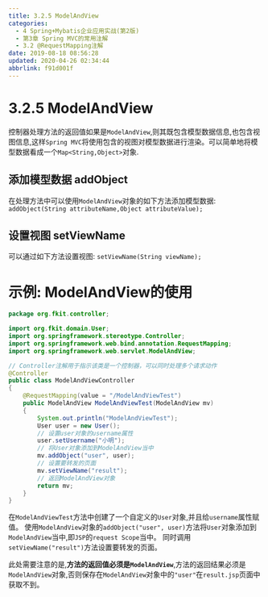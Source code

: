 ```yaml
---
title: 3.2.5 ModelAndView
categories: 
  - 4 Spring+Mybatis企业应用实战(第2版)
  - 第3章 Spring MVC的常用注解
  - 3.2 @RequestMapping注解
date: 2019-08-18 08:56:28
updated: 2020-04-26 02:34:44
abbrlink: f91d001f
---
```

# 3.2.5 ModelAndView
控制器处理方法的返回值如果是`ModelAndView`,则其既包含模型数据信息,也包含视图信息,这样`Spring MVC`将使用包含的视图对模型数据进行渲染。可以简单地将模型数据看成一个`Map<String,Object>`对象.
## 添加模型数据 addObject
在处理方法中可以使用`ModelAndView`对象的如下方法添加模型数据:
`addObject(String attributeName,Object attributeValue);`
## 设置视图 setViewName
可以通过如下方法设置视图:
`setViewName(String viewName);`
# 示例: ModelAndView的使用
```java
package org.fkit.controller;

import org.fkit.domain.User;
import org.springframework.stereotype.Controller;
import org.springframework.web.bind.annotation.RequestMapping;
import org.springframework.web.servlet.ModelAndView;

// Controller注解用于指示该类是一个控制器，可以同时处理多个请求动作
@Controller
public class ModelAndViewController
{
    @RequestMapping(value = "/ModelAndViewTest")
    public ModelAndView ModelAndViewTest(ModelAndView mv)
    {
        System.out.println("ModelAndViewTest");
        User user = new User();
        // 设置user对象的username属性
        user.setUsername("小明");
        // 将User对象添加到ModelAndView当中
        mv.addObject("user", user);
        // 设置要转发的页面
        mv.setViewName("result");
        // 返回ModelAndView对象
        return mv;
    }
}
```
在`ModelAndViewTest`方法中创建了一个自定义的`User`对象,并且给`username`属性赋值。
使用`ModelAndView`对象的`addObject("user", user)`方法将`User`对象添加到`ModelAndView`当中,即`JSP`的`request Scope`当中。
同时调用`setViewName("result")`方法设置要转发的页面。

此处需要注意的是,**方法的返回值必须是`ModelAndView`**,方法的返回结果必须是`ModelAndView`对象,否则保存在`ModelAndView`对象中的`"user"`在`result.jsp`页面中获取不到。

